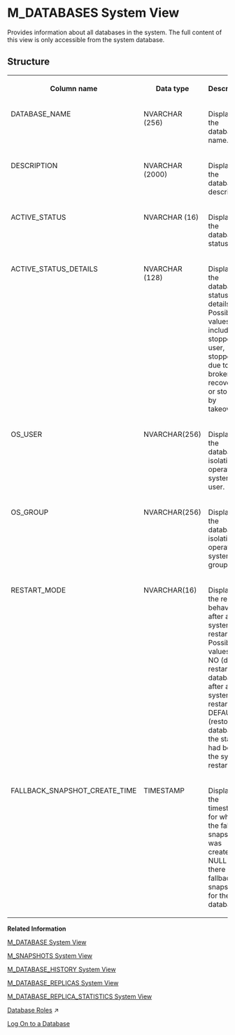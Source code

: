<!-- loiodbbdc0d96675470e80801c5ddfb8d348 -->

# M\_DATABASES System View

Provides information about all databases in the system. The full content of this view is only accessible from the system database.



## Structure


<table>
<tr>
<th valign="top">

Column name



</th>
<th valign="top">

Data type



</th>
<th valign="top">

Description



</th>
</tr>
<tr>
<td valign="top">

DATABASE\_NAME



</td>
<td valign="top">

NVARCHAR \(256\)



</td>
<td valign="top">

Displays the database name.



</td>
</tr>
<tr>
<td valign="top">

DESCRIPTION



</td>
<td valign="top">

NVARCHAR \(2000\)



</td>
<td valign="top">

Displays the database description.



</td>
</tr>
<tr>
<td valign="top">

ACTIVE\_STATUS



</td>
<td valign="top">

NVARCHAR \(16\)



</td>
<td valign="top">

Displays the database status.



</td>
</tr>
<tr>
<td valign="top">

ACTIVE\_STATUS\_DETAILS



</td>
<td valign="top">

NVARCHAR \(128\)



</td>
<td valign="top">

Displays the database status details. Possible values include: stopped by user, stopped due to broken recovery, or stopped by takeover.



</td>
</tr>
<tr>
<td valign="top">

OS\_USER



</td>
<td valign="top">

NVARCHAR\(256\)



</td>
<td valign="top">

Displays the database isolation operation system user.



</td>
</tr>
<tr>
<td valign="top">

OS\_GROUP



</td>
<td valign="top">

NVARCHAR\(256\)



</td>
<td valign="top">

Displays the database isolation operation system group.



</td>
</tr>
<tr>
<td valign="top">

RESTART\_MODE



</td>
<td valign="top">

NVARCHAR\(16\)



</td>
<td valign="top">

Displays the restart behavior after a system restart. Possible values are NO \(do not restart the database after a system restart\) or DEFAULT \(restore the database to the state it had before the system restart\).



</td>
</tr>
<tr>
<td valign="top">

FALLBACK\_SNAPSHOT\_CREATE\_TIME



</td>
<td valign="top">

TIMESTAMP



</td>
<td valign="top">

Displays the timestamp for when the fallback snapshot was created, or NULL if there is no fallback snapshot for the database.



</td>
</tr>
</table>

**Related Information**  


[M\_DATABASE System View](m-database-system-view-20ae63a.md "Provides database information.")

[M\_SNAPSHOTS System View](m-snapshots-system-view-20c5439.md "Provides information about existing snapshots.")

[M\_DATABASE\_HISTORY System View](m-database-history-system-view-20ae406.md "Provides installation version history.")

[M\_DATABASE\_REPLICAS System View](m-database-replicas-system-view-b83afe7.md "Provides source and target information for databases involved in replication.")

[M\_DATABASE\_REPLICA\_STATISTICS System View](m-database-replica-statistics-system-view-19a4438.md "Provides statistics on databases involved in replication.")

[Database Roles](https://help.sap.com/viewer/c82f8d6a84c147f8b78bf6416dae7290/2023_2_QRC/en-US/e7f358b6e85b4610a2b62c5a25755fc0.html "A database role is a collection of privileges that can be granted to either a database user or another role in runtime.") :arrow_upper_right:

[Log On to a Database](https://help.sap.com/viewer/f1b440ded6144a54ada97ff95dac7adf/LATEST/en-US/c2a6d9cbbb5710148afea455ba5746c0.html)

